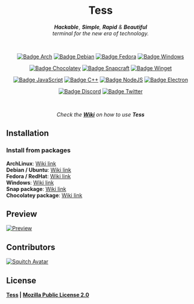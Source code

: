
<div align = center>

# Tess

***Hackable*** *, **Simple**, **Rapid** &* ***Beautiful*** <br>
*terminal for the new era of technology.*

<br>

[![Badge Arch]][Arch]
[![Badge Debian]][Releases]
[![Badge Fedora]][Releases]
[![Badge Windows]][Releases]

[![Badge Chocolatey]][Arch]
[![Badge Snapcraft]][Snapcraft]
[![Badge Winget]][Releases]

[![Badge JavaScript]][JavaScript]
[![Badge C++]][C++]
[![Badge NodeJS]][NodeJS]
[![Badge Electron]][Electron]

[![Badge Discord]][Discord]
[![Badge Twitter]][Twitter]

<br>

*Check the **[Wiki]** on how to use* ***Tess***

</div>


## Installation
### Install from packages
**ArchLinux**: [Wiki link][Install Arch]
<br>
**Debian / Ubuntu**: [Wiki link][Install Debian]
<br>
**Fedora / RedHat**: [Wiki link][Install Fedora]
<br>
**Windows**: [Wiki link][Install Windows]
<br>
**Snap package**: [Wiki link][Install Snapcraft]
<br>
**Chocolatey package**: [Wiki link][Install Chocolatey]



## Preview

[![Preview]][Preview]

## Contributors

[![Squitch Avatar]][Squitch]

## License
**[Tess] | [Mozilla Public License 2.0][License]**






<!-----------------------------------{ Links }--------------------------------->

[Releases]: https://github.com/SquitchYT/Tess/releases/latest/
[Arch]: https://aur.archlinux.org/packages/tess-git/
[Chocolatey]: https://community.chocolatey.org/packages/tess/
[Snapcraft]: https://snapcraft.io/tess
[JavaScript]: https://developer.mozilla.org/fr/docs/Web/JavaScript
[C++]: https://isocpp.org/
[NodeJs]: https://nodejs.org/en/
[Electron]: https://www.electronjs.org/
[Discord]: https://tessapp.dev/discord
[Twitter]: https://tessapp.dev/twitter

[Preview]: preview/preview1.png
[License]: LICENSE

[Wiki]: https://github.com/SquitchYT/Tess/wiki/
[Tess]: https://github.com/SquitchYT/tess


<!-------------------------------{ Installations }----------------------------->

[Install Chocolatey]: https://github.com/SquitchYT/Tess/wiki/Installation#chocolatey
[Install Snapcraft]: https://github.com/SquitchYT/Tess/wiki/Installation#snapcraft
[Install Windows]: https://github.com/SquitchYT/Tess/wiki/Installation#windows
[Install Fedora]: https://github.com/SquitchYT/Tess/wiki/Installation#redhat-fedora
[Install Debian]: https://github.com/SquitchYT/Tess/wiki/Installation#debian-ubuntu
[Install Arch]: https://github.com/SquitchYT/Tess/wiki/Installation#archlinux


<!-------------------------------{ Contributors }------------------------------>

[Squitch Avatar]: https://avatars.githubusercontent.com/u/63391793?s=45&u=715a3054e5ce60b197271a3a2a188a48adbd405e
[Squitch]: https://github.com/SquitchYT


<!-----------------------------------{ Badges }-------------------------------->

[Badge Arch]: https://img.shields.io/badge/Arch_Linux-1793D1?style=for-the-badge&logo=arch-linux&logoColor=white
[Badge Debian]: https://img.shields.io/badge/Debian-A81D33?style=for-the-badge&logo=debian&logoColor=white
[Badge Fedora]: https://img.shields.io/badge/Fedora-294172?style=for-the-badge&logo=fedora&logoColor=white
[Badge Windows]: https://img.shields.io/badge/Windows-0078D6?style=for-the-badge&logo=windows&logoColor=white
[Badge Chocolatey]: https://img.shields.io/static/v1?style=for-the-badge&message=Chocolatey&color=222222&logo=Chocolatey&logoColor=80B5E3&label=
[Badge Snapcraft]: https://img.shields.io/badge/snapcraft-222222?style=for-the-badge&logo=snapcraft&logoColor=#82BEA0
[Badge Winget]: https://img.shields.io/badge/Winget-0078D6?style=for-the-badge&logo=Windows
[Badge JavaScript]: https://img.shields.io/badge/JavaScript-F7DF1E?style=for-the-badge&logo=javascript&logoColor=black
[Badge C++]: https://img.shields.io/badge/C%2B%2B-00599C?style=for-the-badge&logo=c%2B%2B&logoColor=white
[Badge NodeJS]: https://img.shields.io/badge/Node.js-43853D?style=for-the-badge&logo=node-dot-js&logoColor=white
[Badge Electron]: https://img.shields.io/badge/Electron-2B2E3A?style=for-the-badge&logo=electron&logoColor=9FEAF9
[Badge Discord]: https://img.shields.io/badge/Discord-7289DA?style=for-the-badge&logo=discord&logoColor=white
[Badge Twitter]: https://img.shields.io/badge/Twitter-1DA1F2?style=for-the-badge&logo=twitter&logoColor=white